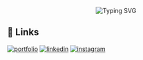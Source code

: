 <p align="center">
  <img
    alt="Typing SVG"
    src="https://readme-typing-svg.demolab.com?font=Fira+Code&weight=600&size=36&pause=1000&color=00F7FF&center=true&vCenter=true&width=900&lines=Hello+World👋%0AI+am+Michael+Albertino+Latief+(LachT)"
  />
</p>

## 🔗 Links
[![portfolio](https://img.shields.io/badge/my_portfolio-000?style=for-the-badge&logo=ko-fi&logoColor=white)](https://lachttt.vercel.app/)
[![linkedin](https://img.shields.io/badge/linkedin-0A66C2?style=for-the-badge&logo=linkedin&logoColor=white)](https://www.linkedin.com/in/michalbrttt/)
[![instagram](https://img.shields.io/badge/instagram-1DA1F2?style=for-the-badge&logo=instagram&logoColor=white)](https://www.instagram.com/michalbrttt)
